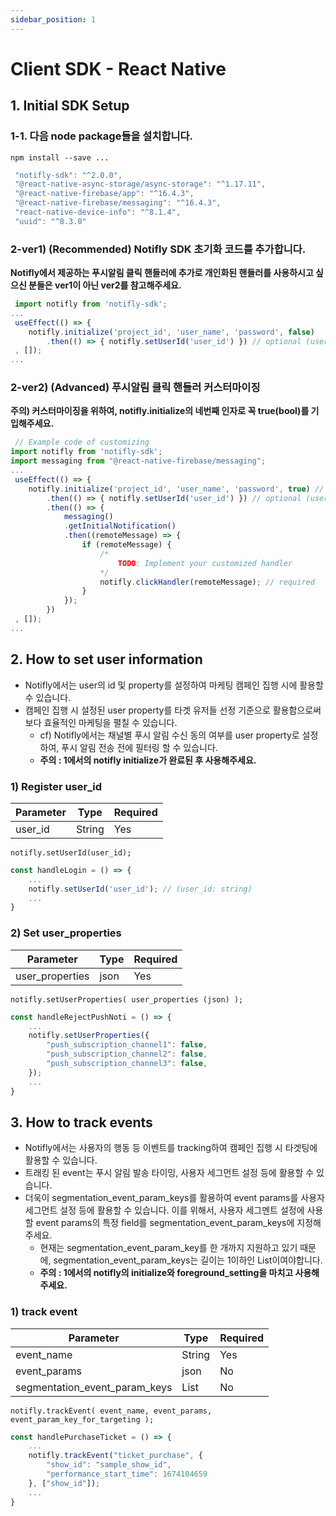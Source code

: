 ```yaml
---
sidebar_position: 1
---
```


# Client SDK - React Native

## 1. Initial SDK Setup

### 1-1. 다음 node package들을 설치합니다.

`npm install --save ...`

```js
 "notifly-sdk": "^2.0.0",
 "@react-native-async-storage/async-storage": "^1.17.11",
 "@react-native-firebase/app": "^16.4.3",
 "@react-native-firebase/messaging": "^16.4.3",
 "react-native-device-info": "^8.1.4",
 "uuid": "^8.3.0"
```

### 2-ver1) (Recommended) Notifly SDK 초기화 코드를 추가합니다.

__Notifly에서 제공하는 푸시알림 클릭 핸들러에 추가로 개인화된 핸들러를 사용하시고 싶으신 분들은 ver1이 아닌 ver2를 참고해주세요.__

```js
 import notifly from 'notifly-sdk';
...
 useEffect(() => {
    notifly.initialize('project_id', 'user_name', 'password', false) 
        .then(() => { notifly.setUserId('user_id') }) // optional (user_id: string)
 , []); 
...
```

### 2-ver2) (Advanced) 푸시알림 클릭 핸들러 커스터마이징

__주의) 커스터마이징을 위하여, notifly.initialize의 네번째 인자로 꼭 true(bool)를 기입해주세요.__

```js
 // Example code of customizing
import notifly from 'notifly-sdk';
import messaging from "@react-native-firebase/messaging";
...
 useEffect(() => {
    notifly.initialize('project_id', 'user_name', 'password', true) // true if you want to customize push notification click event handler
        .then(() => { notifly.setUserId('user_id') }) // optional (user_id: string)
        .then(() => { 
            messaging()
            .getInitialNotification()
            .then((remoteMessage) => {
                if (remoteMessage) {
                    /*
                        TODO: Implement your customized handler                     
                    */
                    notifly.clickHandler(remoteMessage); // required
                }
            });
        })
 , []); 
...
```

## 2. How to set user information

- Notifly에서는 user의 id 및 property를 설정하여 마케팅 캠페인 집행 시에 활용할 수 있습니다.
- 캠페인 집행 시 설정된 user property를 타겟 유저들 선정 기준으로 활용함으로써 보다 효율적인 마케팅을 펼칠 수 있습니다.
    - cf) Notifly에서는 채널별 푸시 알림 수신 동의 여부를 user property로 설정하여, 푸시 알림 전송 전에 필터링 할 수 있습니다.
    - __주의 : 1에서의 notifly initialize가 완료된 후 사용해주세요.__

### 1) Register user_id

| Parameter | Type   | Required |
| --------- | ------ | -------- |
| user_id   | String | Yes      |

`notifly.setUserId(user_id);`

```js
const handleLogin = () => {
    ...
    notifly.setUserId('user_id'); // (user_id: string)
    ...
}
```

### 2) Set user_properties

| Parameter         | Type | Required |
| ----------------- | ---- | -------- |
| user_properties   | json | Yes      |

`notifly.setUserProperties( user_properties (json) );`

```js
const handleRejectPushNoti = () => {
    ...
    notifly.setUserProperties({
        "push_subscription_channel1": false,
        "push_subscription_channel2": false,
        "push_subscription_channel3": false,
    });
    ...
}
```

## 3. How to track events

- Notifly에서는 사용자의 행동 등 이벤트를 tracking하여 캠페인 집행 시 타겟팅에 활용할 수 있습니다.
- 트래킹 된 event는 푸시 알림 발송 타이밍, 사용자 세그먼트 설정 등에 활용할 수 있습니다.
- 더욱이 segmentation_event_param_keys를 활용하여 event params를 사용자 세그먼트 설정 등에 활용할 수 있습니다. 이를 위해서, 사용자 세그멘트 설정에 사용할 event params의 특정 field를 segmentation_event_param_keys에 지정해주세요.
    - 현재는 segmentation_event_param_key를 한 개까지 지원하고 있기 때문에, segmentation_event_param_keys는 길이는 1이하인 List이여야합니다.
    - __주의 : 1에서의 notifly의 initialize와 foreground_setting을 마치고 사용해주세요.__

### 1) track event

| Parameter                 | Type | Required |
| ------------------------- | ---- | -------- |
| event_name                | String | Yes     |
| event_params              | json | No       |
| segmentation_event_param_keys | List | No       |

`notifly.trackEvent( event_name, event_params, event_param_key_for_targeting );`

```js
const handlePurchaseTicket = () => {
    ...
    notifly.trackEvent("ticket_purchase", {
        "show_id": "sample_show_id",
        "performance_start_time": 1674104659
    }, ["show_id"]);
    ...
}
```
